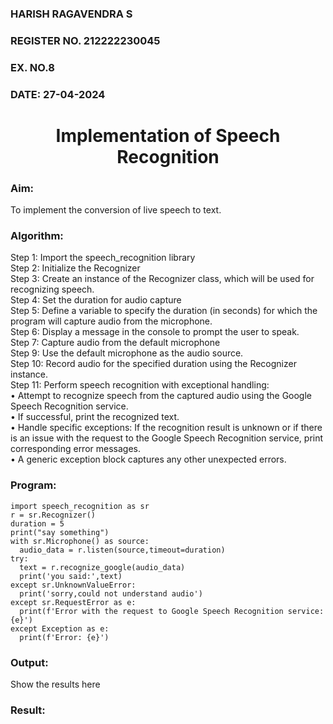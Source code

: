  <H3>HARISH RAGAVENDRA S</H3>
<H3>REGISTER NO. 212222230045</H3>
<H3>EX. NO.8</H3>
<H3>DATE: 27-04-2024</H3>
<H1 ALIGN =CENTER>Implementation of Speech Recognition</H1>
<H3>Aim:</H3> 
 To implement the conversion of live speech to text.<BR>
<h3>Algorithm:</h3>
Step 1: Import the speech_recognition library<Br>
Step 2: Initialize the Recognizer<Br>
Step 3: Create an instance of the Recognizer class, which will be used for recognizing speech.<Br>
Step 4: Set the duration for audio capture<Br>
Step 5: Define a variable to specify the duration (in seconds) for which the program will capture audio from the microphone.<Br>
Step 6: Display a message in the console to prompt the user to speak.<Br>
Step 7: Capture audio from the default microphone<Br>
Step 9: Use the default microphone as the audio source.<Br>
Step 10: Record audio for the specified duration using the Recognizer instance.<Br>
Step 11: Perform speech recognition with exceptional handling:<Br>
•	Attempt to recognize speech from the captured audio using the Google Speech Recognition service.<Br>
•	If successful, print the recognized text.<Br>
•	Handle specific exceptions: If the recognition result is unknown or if there is an issue with the request to the Google Speech Recognition service, print corresponding error messages.<Br>
•	A generic exception block captures any other unexpected errors.<Br>

<H3>Program:</H3>

```
import speech_recognition as sr
r = sr.Recognizer()
duration = 5
print("say something")
with sr.Microphone() as source:
  audio_data = r.listen(source,timeout=duration)
try:
  text = r.recognize_google(audio_data)
  print('you said:',text)
except sr.UnknownValueError:
  print('sorry,could not understand audio')
except sr.RequestError as e:
  print(f'Error with the request to Google Speech Recognition service: {e}')
except Exception as e:
  print(f'Error: {e}')
```

<H3> Output:</H3>
Show the results here

<H3> Result:</H3>
